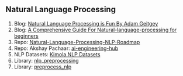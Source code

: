 ## Natural Language Processing

1. Blog: [Natural Language Processing is Fun By Adam Geitgey](https://medium.com/@ageitgey/natural-language-processing-is-fun-9a0bff37854e)
2. Blog: [A Comprehensive Guide For Natural-language-processing for beginners](https://medium.com/@saikirankalidindi/a-comprehensive-guide-for-natural-language-processing-nlp-for-beginners-39faa26ad4d9)
3. Repo: [Natural-Language-Processing-NLP-Roadmap](https://github.com/pemagrg1/Natural-Language-Processing-NLP-Roadmap)
4. Repo: Akshay Pachaar: [ai-engineering-hub](https://github.com/patchy631/ai-engineering-hub/tree/main)
5. NLP Datasets: [Kimola NLP Datasets](https://github.com/Kimola/nlp-datasets)
6. Library: [nlp_preprocessing](https://github.com/Ankur3107/nlp_preprocessing)
7. Library: [preprocess_nlp](https://github.com/nikhiljsk/preprocess_nlp)